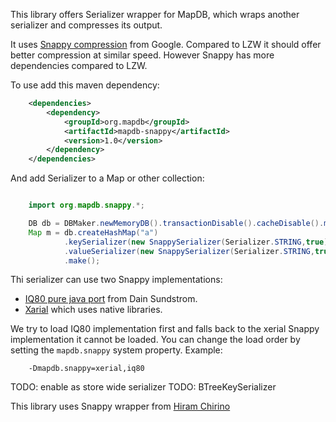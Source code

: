 This library offers Serializer wrapper for MapDB, which wraps another serializer and compresses its output.

It uses [Snappy compression](https://code.google.com/p/snappy/) from Google. Compared to LZW it should offer
better compression at similar speed. However Snappy has more dependencies compared to LZW.

To use add this maven dependency:

```xml
    <dependencies>
        <dependency>
            <groupId>org.mapdb</groupId>
            <artifactId>mapdb-snappy</artifactId>
            <version>1.0</version>
        </dependency>
    </dependencies>
```

And add Serializer to a Map or other collection:

```java

    import org.mapdb.snappy.*;

    DB db = DBMaker.newMemoryDB().transactionDisable().cacheDisable().make();
    Map m = db.createHashMap("a")
            .keySerializer(new SnappySerializer(Serializer.STRING,true))
            .valueSerializer(new SnappySerializer(Serializer.STRING,true))
            .make();

```

Thi serializer can use two Snappy implementations:

 * [IQ80 pure java port](https://github.com/dain/snappy) from Dain Sundstrom.
 * [Xarial](https://github.com/xerial/snappy-java)  which uses native libraries.

We try to load  IQ80 implementation first and falls back to the xerial Snappy implementation it cannot be loaded.
You can change the  load order by setting the `mapdb.snappy` system property.  Example:

```
    -Dmapdb.snappy=xerial,iq80
```


TODO: enable as store wide serializer
TODO: BTreeKeySerializer

This library uses Snappy wrapper from [Hiram Chirino](http://hiramchirino.com)

